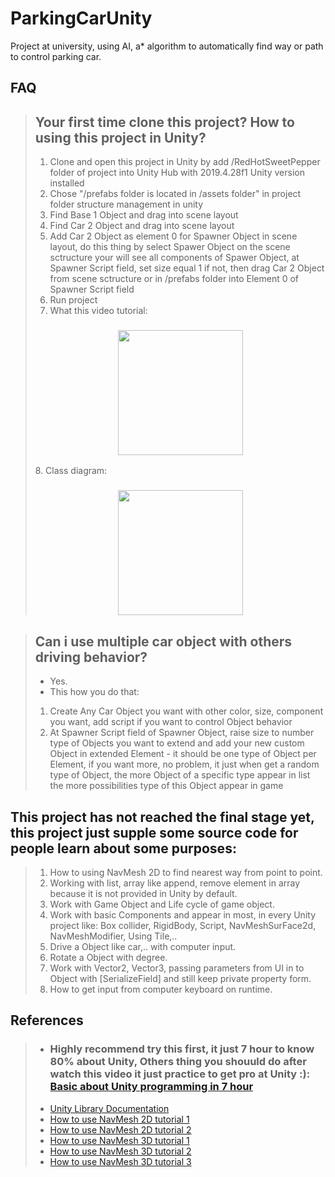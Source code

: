 # ParkingCarUnity
Project at university, using AI, a* algorithm to automatically find way or path to control parking car.

## FAQ
> ## Your first time clone this project? How to using this project in Unity?
> 1. Clone and open this project in Unity by add /RedHotSweetPepper folder of project into Unity Hub with 2019.4.28f1 Unity version installed
> 2. Chose "/prefabs folder is located in /assets folder" in project folder structure management in unity
> 3. Find Base 1 Object and drag into scene layout
> 4. Find Car 2 Object and drag into scene layout
> 5. Add Car 2 Object as element 0 for Spawner Object in scene layout, do this thing by select Spawer Object on the scene sctructure your will see all components of Spawer Object, at Spawner Script field, set size equal 1 if not, then drag Car 2 Object from scene sctructure or in /prefabs folder into Element 0 of Spawner Script field
> 6. Run project
> 7. What this video tutorial:
> <h3 align="center">
>   <img width="200px" src="https://user-images.githubusercontent.com/55421234/122251554-ceb14c00-cef4-11eb-8f35-bdaea02b152b.mp4">
> </h3>
> 8. Class diagram:
> <h3 align="center">
>   <img width="200px" src="https://user-images.githubusercontent.com/55421234/122251821-0f10ca00-cef5-11eb-9dbd-a565983bf974.png">
> </h3>

> ## Can i use multiple car object with others driving behavior?
> - Yes.
> - This how you do that:
> 1. Create Any Car Object you want with other color, size, component you want, add script if you want to control Object behavior
> 2. At Spawner Script field of Spawner Object, raise size to number type of Objects you want to extend and add your new custom Object in extended Element - it should be one type of Object per Element, if you want more, no problem, it just when get a random type of Object, the more Object of a specific type appear in list the more possibilities type of this Object appear in game

## This project has not reached the final stage yet, this project just supple some source code for people learn about some purposes:
> 1. How to using NavMesh 2D to find nearest way from point to point.
> 2. Working with list, array like append, remove element in array because it is not provided in Unity by default.
> 3. Work with Game Object and Life cycle of game object.
> 4. Work with basic Components and appear in most, in every Unity project like: Box collider, RigidBody, Script, NavMeshSurFace2d, NavMeshModifier, Using Tile,..
> 5. Drive a Object like car,.. with computer input.
> 6. Rotate a Object with degree.
> 7. Work with Vector2, Vector3, passing parameters from UI in to Object with [SerializeField] and still keep private property form.
> 8. How to get input from computer keyboard on runtime.

## References
> - ### Highly recommend try this first, it just 7 hour to know 80% about Unity, Others thing you shouuld do after watch this video it just practice to get pro at Unity :): [Basic about Unity programming in 7 hour](https://www.youtube.com/watch?v=gB1F9G0JXOo&list=LL&index=6&t=339s)
> - [Unity Library Documentation](https://docs.unity3d.com/Manual/index.html)
> - [How to use NavMesh 2D tutorial 1](https://www.youtube.com/watch?v=SDfEytEjb5o)
> - [How to use NavMesh 2D tutorial 2](https://www.youtube.com/watch?v=FK-Hn69X7P4)
> - [How to use NavMesh 3D tutorial 1](https://www.youtube.com/watch?v=CHV1ymlw-P8)
> - [How to use NavMesh 3D tutorial 2](https://www.youtube.com/watch?v=FkLJ45Pt-mY)
> - [How to use NavMesh 3D tutorial 3](https://www.youtube.com/watch?v=blPglabGueM&list=RDCMUCYbK_tjZ2OrIZFBvU6CCMiA&index=2)

